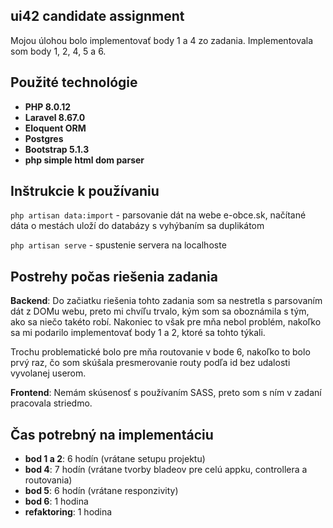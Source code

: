 ## ui42 candidate assignment

Mojou úlohou bolo implementovať body 1 a 4 zo zadania. Implementovala som body 1, 2, 4, 5 a 6.

## Použité technológie

- **PHP 8.0.12**
- **Laravel 8.67.0**
- **Eloquent ORM**
- **Postgres**
- **Bootstrap 5.1.3**
- **php simple html dom parser**

## Inštrukcie k používaniu
`php artisan data:import` - parsovanie dát na webe e-obce.sk, načítané dáta o mestách uloží do databázy s vyhýbaním sa duplikátom

`php artisan serve` - spustenie servera na localhoste

## Postrehy počas riešenia zadania

**Backend**:
Do začiatku riešenia tohto zadania som sa nestretla s parsovaním dát z DOMu webu, preto mi chvíľu trvalo, kým som sa oboznámila s tým, ako sa niečo takéto robí. Nakoniec to však pre mňa nebol problém, nakoľko sa mi podarilo implementovať body 1 a 2, ktoré sa tohto týkali.

Trochu problematické bolo pre mňa routovanie v bode 6, nakoľko to bolo prvý raz, čo som skúšala presmerovanie routy podľa id bez udalosti vyvolanej userom.

**Frontend**:
Nemám skúsenosť s používaním SASS, preto som s ním v zadaní pracovala striedmo.


## Čas potrebný na implementáciu

- **bod 1 a 2**: 6 hodín (vrátane setupu projektu)
- **bod 4**: 7 hodín (vrátane tvorby bladeov pre celú appku, controllera a routovania)
- **bod 5**: 6 hodín (vrátane responzivity)
- **bod 6**: 1 hodina
- **refaktoring**: 1 hodina